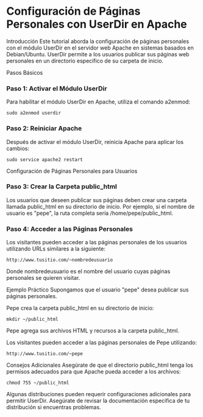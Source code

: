 # Configuración de Páginas Personales con UserDir en Apache

Introducción
Este tutorial aborda la configuración de páginas personales con el módulo UserDir en el servidor web Apache en sistemas basados en Debian/Ubuntu. UserDir permite a los usuarios publicar sus páginas web personales en un directorio específico de su carpeta de inicio.

Pasos Básicos

### Paso 1: Activar el Módulo UserDir
Para habilitar el módulo UserDir en Apache, utiliza el comando a2enmod:

```
sudo a2enmod userdir
```

### Paso 2: Reiniciar Apache

Después de activar el módulo UserDir, reinicia Apache para aplicar los cambios:

```
sudo service apache2 restart
```

Configuración de Páginas Personales para Usuarios

### Paso 3: Crear la Carpeta public_html

Los usuarios que deseen publicar sus páginas deben crear una carpeta llamada public_html en su directorio de inicio. Por ejemplo, si el nombre de usuario es "pepe", la ruta completa sería /home/pepe/public_html.

### Paso 4: Acceder a las Páginas Personales

Los visitantes pueden acceder a las páginas personales de los usuarios utilizando URLs similares a la siguiente:

```
http://www.tusitio.com/~nombredeusuario
```

Donde nombredeusuario es el nombre del usuario cuyas páginas personales se quieren visitar.

Ejemplo Práctico
Supongamos que el usuario "pepe" desea publicar sus páginas personales.

Pepe crea la carpeta public_html en su directorio de inicio:

```
mkdir ~/public_html
```

Pepe agrega sus archivos HTML y recursos a la carpeta public_html.

Los visitantes pueden acceder a las páginas personales de Pepe utilizando:


```
http://www.tusitio.com/~pepe
```

Consejos Adicionales
Asegúrate de que el directorio public_html tenga los permisos adecuados para que Apache pueda acceder a los archivos:

```
chmod 755 ~/public_html
```

Algunas distribuciones pueden requerir configuraciones adicionales para permitir UserDir. Asegúrate de revisar la documentación específica de tu distribución si encuentras problemas.
